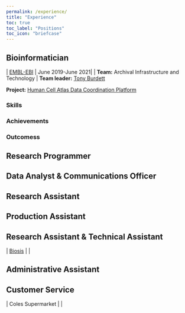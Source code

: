 ```yaml
---
permalink: /experience/
title: "Experience"
toc: true
toc_label: "Positions"
toc_icon: "briefcase"
---
```


## Bioinformatician

|<i class="fas fa-university"></i> [EMBL-EBI](https://www.ebi.ac.uk/about/collaborations/human-cell-atlas) |<i class="fas fa-calendar-alt"></i> June 2019-June 2021|
|<i class="fas fa-users"></i> **Team:** Archival Infrastructure and Technology | **Team leader:** [Tony Burdett](https://www.ebi.ac.uk/about/people/tony-burdett)

<i class="fas fa-project-diagram"></i> **Project:** [Human Cell Atlas Data Coordination Platform](https://data.humancellatlas.org/)

### Skills

### Achievements

### Outcomess


## Research Programmer

## Data Analyst & Communications Officer

## Research Assistant

## Production Assistant

## Research Assistant & Technical Assistant

|<i class="fas fa-building"></i> [Biosis](https://www.biosis.com.au/) | <i class="fas fa-calendar-alt"></i>|

## Administrative Assistant

## Customer Service

|<i class="fas fa-shopping-cart"></i> Coles Supermarket | <i class="fas fa-calendar-alt"></i> |
